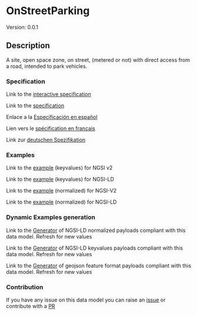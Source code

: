 # OnStreetParking
Version: 0.0.1

## Description 

A site, open space zone, on street, (metered or not) with direct access from a road, intended to park vehicles.
### Specification

Link to the [interactive specification](https://swagger.lab.fiware.org/?url=https://github.com/smart-data-models/dataModel.Parking/blob/master/OnStreetParking/swagger.yaml)

Link to the [specification](https://github.com/smart-data-models/dataModel.Parking/blob/master/OnStreetParking/doc/spec.md)

Enlace a la [Especificación en español](https://github.com/smart-data-models/dataModel.Parking/blob/master/OnStreetParking/doc/spec_ES.md)

Lien vers le [spécification en français](https://github.com/smart-data-models/dataModel.Parking/blob/master/OnStreetParking/doc/spec_FR.md)

Link zur [deutschen Spezifikation](https://github.com/smart-data-models/dataModel.Parking/blob/master/OnStreetParking/doc/spec_DE.md)
### Examples

Link to the [example](https://github.com/smart-data-models/dataModel.Parking/blob/master/OnStreetParking/examples/example.json) (keyvalues) for NGSI v2

Link to the [example](https://github.com/smart-data-models/dataModel.Parking/blob/master/OnStreetParking/examples/example.jsonld) (keyvalues) for NGSI-LD

Link to the [example](https://github.com/smart-data-models/dataModel.Parking/blob/master/OnStreetParking/examples/example-normalized.json) (normalized) for NGSI-V2

Link to the [example](https://github.com/smart-data-models/dataModel.Parking/blob/master/OnStreetParking/examples/example-normalized.jsonld) (normalized) for NGSI-LD
### Dynamic Examples generation

Link to the [Generator](https://smartdatamodels.org/extra/ngsi-ld_generator.php?schemaUrl=https://raw.githubusercontent.com/smart-data-models/dataModel.Parking/master/OnStreetParking/schema.json&email=info@smartdatamodels.org) of NGSI-LD normalized payloads compliant with this data model. Refresh for new values

Link to the [Generator](https://smartdatamodels.org/extra/ngsi-ld_generator_keyvalues.php?schemaUrl=https://raw.githubusercontent.com/smart-data-models/dataModel.Parking/master/OnStreetParking/schema.json&email=info@smartdatamodels.org) of NGSI-LD keyvalues payloads compliant with this data model. Refresh for new values

Link to the [Generator](https://smartdatamodels.org/extra/geojson_features_generator_v1.0.php?schemaUrl=https://raw.githubusercontent.com/smart-data-models/dataModel.Parking/master/OnStreetParking/schema.json&email=info@smartdatamodels.org) of geojson feature format payloads compliant with this data model. Refresh for new values
### Contribution

 If you have any issue on this data model you can raise an [issue](https://github.com/smart-data-models/dataModel.Parking/issues)  or contribute with a [PR](https://github.com/smart-data-models/dataModel.Parking/pulls)